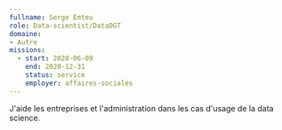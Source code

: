 ```yaml
---
fullname: Serge Emteu
role: Data-scientist/DataDGT
domaine: 
- Autre
missions:
  - start: 2020-06-09
    end: 2020-12-31
    status: service
    employer: affaires-sociales
---
```


J'aide les entreprises et l'administration dans les cas d'usage de la data science.
